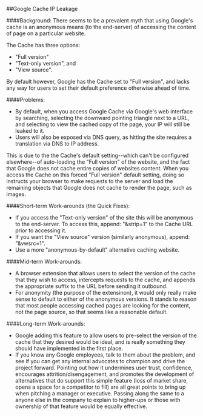 ##Google Cache IP Leakage

####Background:
There seems to be a prevalent myth that using Google's cache is an anonymous means (to the end-server) of accessing the content of page on a particular website.

The Cache has three options:
- "Full version"
- "Text-only version", and
- "View source".

By default however, Google has the Cache set to "Full version", and lacks any way for users to set their default preference otherwise ahead of time.

####Problems:
- By default, when you access Google Cache via Google's web interface by searching, selecting the downward pointing triangle next to a URL, and selecting to view the cached copy of the page, your IP will still be leaked to it.
- Users will also be exposed via DNS query, as hitting the site requires a translation via DNS to IP address.

This is due to the the Cache's default setting--which can't be configured elsewhere--of auto-loading the "Full version" of the website, and the fact that Google does not cache entire copies of websites content. When you access the Cache on this forced "Full version" default setting, doing so instructs your browser to make requests to the server and load the remaining objects that Google does not cache to render the page, such as images.

####Short-term Work-arounds (the Quick Fixes):
- If you access the "Text-only version" of the site this will be anonymous to the end-server. To access this, append: "&strip=1" to the Cache URL prior to accessing it.
- If you want the "View source" version (similarly anonymous), append: "&vwsrc=1".
- Use a more "anonymous-by-default" alternative caching website.

####Mid-term Work-arounds:
- A browser extension that allows users to select the version of the cache that they wish to access, intercepts requests to the cache, and appends the appropriate suffix to the URL before sending it outbound.
- For anonymity (the purpose of the extensinon), it would only really make sense to default to either of the anonymous versions. It stands to reason that most people accessing cached pages are looking for the content, not the page source, so that seems like a reasonable default.

####Long-term Work-arounds:
- Google adding this feature to allow users to pre-select the version of the cache that they desired would be ideal, and is really something they should have implemented in the first place.
- If you know any Google employees, talk to them about the problem, and see if you can get any internal advocates to champion and drive the project forward. Pointing out how it undermines user trust, confidence, encourages attrition/disengagement, and promotes the development of alternatives that do support this simple feature (loss of market share, opens a space for a competitor to fill) are all great points to bring up when pitching a manager or executive. Passing along the same to a anyone else in the company to explain to higher-ups or those with ownership of that feature would be equally effective.
